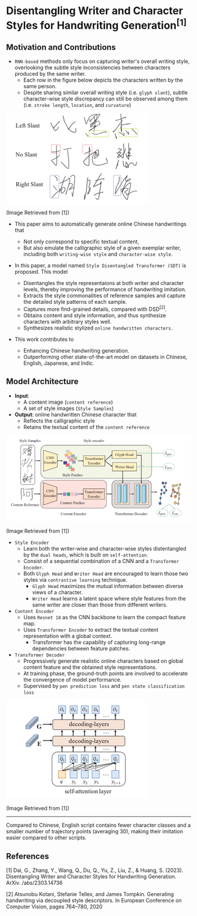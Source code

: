 # Disentangling Writer and Character Styles for Handwriting Generation<sup>[1]</sup>

## Motivation and Contributions

- `RNN-based` methods only focus on capturing writer's overall writing style, overlooking the subtle style inconsistencies between characters produced by the same writer.
    - Each row in the figure below depicts the characters written by the same person.
    - Despite sharing similar overall writing style (i.e. `glyph slant`), subtle character-wise style discrepancy can still be observed among them (i.e. `stroke length`, `location`, and `curvature`)

![handwritten_character_samples](./img/handwritten_character_samples.png)

(Image Retrieved from [1])

- This paper aims to automatically generate online Chinese handwritings that
    - Not only correspond to specific textual content,
    - But also emulate the calligraphic style of a given exemplar writer, including both `writing-wise style` and `character-wise style`.

- In this paper, a model named `Style Disentangled Transformer (SDT)` is proposed. This model
    - Disentangles the style representaions at both writer and character levels, thereby improving the performance of handwriting imitation.
    - Extracts the style commonalities of reference samples and capture the detailed style patterns of each sample.
    - Captures more find-grained details, compared with DSD<sup>[2]</sup>.
    - Obtains content and style information, and thus synthesize characters with arbitrary styles well.
    - Synthesizes realistic stylized `online handwritten characters`.

- This work contributes to
    - Enhancing Chinese handwriting generation.
    - Outperforming other state-of-the-art model on datasets in Chinese, English, Japanese, and Indic.


## Model Architecture

- **Input**:
    - A content image (`content reference`)
    - A set of style images (`Style Samples`)
- **Output**: online handwritten Chinese character that
    - Reflects the calligraphic style
    - Retains the textual content of the `content reference`

![SDT_Architecture](./img/style_disentangled_transformer.png)

(Image Retrieved from [1])

- `Style Encoder`
    - Learn both the writer-wise and character-wise styles distentangled by the `dual heads`, which is built on `self-attention`.
    - Consist of a sequential combination of a CNN and a `Transformer Encoder`.
    - Both `Glyph Head` and `Writer Head` are encouraged to learn those two styles via `contrastive learning` technique.
        - `Glyph Head` maximizes the mutual information between diverse views of a character.
        - `Writer Head` learns a latent space where style features from the same writer are closer than those from different writers.
- `Content Encoder`
    - Uses `Resnet 18` as the CNN backbone to learn the compact feature map.
    - Uses `Transformer Encoder` to extract the textual content representation with a global context.
        - Transformer has the capability of capturing long-range dependencies between feature patches.
- `Transformer Decoder`
    - Progressively generate realistic online characters based on global content feature and the obtained style representations.
    - At training phase, the ground-truth points are involved to accelerate the convergence of model performance.
    - Supervised by `pen prediction loss` and `pen state classification loss`

![SDT_Decoder](./img/SDT_decoder.png)

(Image Retrieved from [1])


*** 
Compared to Chinese, English script contains fewer character classes and a smaller number of trajectory points (averaging 30), making their imitation easier compared to other scripts.


## References
[1] Dai, G., Zhang, Y., Wang, Q., Du, Q., Yu, Z., Liu, Z., & Huang, S. (2023). Disentangling Writer and Character Styles for Handwriting Generation. ArXiv. /abs/2303.14736

[2] Atsunobu Kotani, Stefanie Tellex, and James Tompkin. Generating handwriting via decoupled style descriptors. In European Conference on Computer Vision, pages 764–780, 2020


